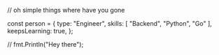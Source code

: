 // oh simple things where have you gone

const person = {
  type: "Engineer",
  skills: [ "Backend", "Python", "Go" ],
  keepsLearning: true,
};

// fmt.Println("Hey there");
